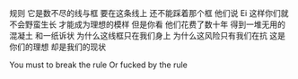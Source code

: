 规则
它是数不尽的线与框
要在这条线上
还不能踩着那个框
他们说
Ei
这样你们就不会野蛮生长
才能成为理想的模样
但是你看
他们花费了数十年
得到一堆无用的混凝土
和一纸诉状
为什么这线框只在我们身上
为什么这风险只有我们在抗
这是你们的理想
却是我们的现状

You must to break the rule
Or fucked by the rule




